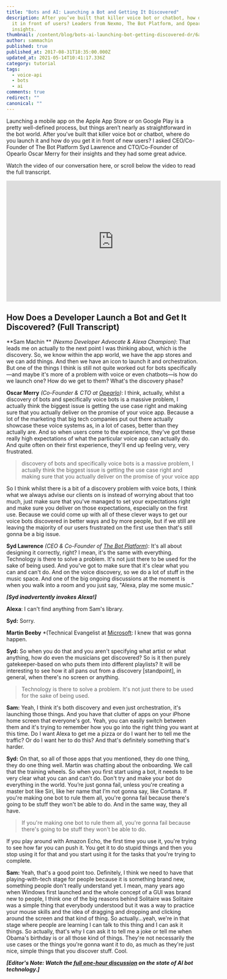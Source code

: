 ```yaml
---
title: "Bots and AI: Launching a Bot and Getting It Discovered"
description: After you’ve built that killer voice bot or chatbot, how do you get
  it in front of users? Leaders from Nexmo, The Bot Platform, and Opearlo share
  insights.
thumbnail: /content/blog/bots-ai-launching-bot-getting-discovered-dr/6a771605-fcea-407e-9e39-1ce9823b1585_Bots-Clip2_800x300.jpg
author: sammachin
published: true
published_at: 2017-08-31T18:35:00.000Z
updated_at: 2021-05-14T10:41:17.336Z
category: tutorial
tags:
  - voice-api
  - bots
  - ai
comments: true
redirect: ""
canonical: ""
---
```

Launching a mobile app on the Apple App Store or on Google Play is a pretty well-defined process, but things aren’t nearly as straightforward in the bot world. After you’ve built that killer voice bot or chatbot, where do you launch it and how do you get it in front of new users? I asked CEO/Co-Founder of The Bot Platform Syd Lawrence and CTO/Co-Founder of Opearlo Oscar Merry for their insights and they had some great advice.

Watch the video of our conversation here, or scroll below the video to read the full transcript.

<iframe width="560" height="315" src="https://www.youtube.com/embed/V8ru6T9X2hQ" frameborder="0" allowfullscreen="allowfullscreen"></iframe>

## How Does a Developer Launch a Bot and Get It Discovered? (Full Transcript)

**Sam Machin ** *(Nexmo Developer Advocate & Alexa Champion)*: That leads me on actually to the next point I was thinking about, which is the discovery. So, we know within the app world, we have the app stores and we can add things. And then we have an icon to launch it and orchestration. But one of the things I think is still not quite worked out for bots specifically—and maybe it's more of a problem with voice or even chatbots—is how do we launch one? How do we get to them? What's the discovery phase?

**Oscar Merry** *(Co-Founder &amp; CTO at [Opearlo](http://www.opearlo.com/))*: I think, actually, whilst a discovery of bots and specifically voice bots is a massive problem, I actually think the biggest issue is getting the use case right and making sure that you actually deliver on the promise of your voice app. Because a lot of the marketing that big tech companies put out there actually showcase these voice systems as, in a lot of cases, better than they actually are. And so when users come to the experience, they've got these really high expectations of what the particular voice app can actually do. And quite often on their first experience, they'll end up feeling very, very frustrated.

> discovery of bots and specifically voice bots is a massive problem, I actually think the biggest issue is getting the use case right and making sure that you actually deliver on the promise of your voice app

So I think whilst there is a bit of a discovery problem with voice bots, I think what we always advise our clients on is instead of worrying about that too much, just make sure that you've managed to set your expectations right and make sure you deliver on those expectations, especially on the first use. Because we could come up with all of these clever ways to get our voice bots discovered in better ways and by more people, but if we still are leaving the majority of our users frustrated on the first use then that's still gonna be a big issue.

**Syd Lawrence** *(CEO & Co-Founder of [The Bot Platform](https://thebotplatform.com/)*): It's all about designing it correctly, right? I mean, it's the same with everything. Technology is there to solve a problem. It's not just there to be used for the sake of being used. And you've got to make sure that it's clear what you can and can't do. And on the voice discovery, so we do a lot of stuff in the music space. And one of the big ongoing discussions at the moment is when you walk into a room and you just say, "Alexa, play me some music."

***[Syd inadvertently invokes Alexa!]***

**Alexa**: I can't find anything from Sam's library.

**Syd:** Sorry.

**Martin Beeby** *(Technical Evangelist at [Microsoft](https://blogs.msdn.microsoft.com/thebeebs/): I knew that was gonna happen.

**Syd:** So when you do that and you aren't specifying what artist or what anything, how do even the musicians get discovered? So is it then purely gatekeeper-based on who puts them into different playlists? It will be interesting to see how it all pans out from a discovery [standpoint], in general, when there's no screen or anything.

> Technology is there to solve a problem. It's not just there to be used for the sake of being used.

**Sam:** Yeah, I think it's both discovery and even just orchestration, it's launching those things. And you have that clutter of apps on your iPhone home screen that everyone's got. Yeah, you can easily switch between them and it's trying to remember how you go into the right thing you want at this time. Do I want Alexa to get me a pizza or do I want her to tell me the traffic? Or do I want her to do this? And that's definitely something that's harder.

**Syd:** On that, so all of those apps that you mentioned, they do one thing, they do one thing well. Martin was chatting about the onboarding. We call that the training wheels. So when you first start using a bot, it needs to be very clear what you can and can't do. Don't try and make your bot do everything in the world. You’re just gonna fail, unless you're creating a master bot like Siri, like her name that I’m not gonna say, like Cortana. If you're making one bot to rule them all, you're gonna fail because there's going to be stuff they won't be able to do. And in the same way, they all have.

> If you're making one bot to rule them all, you're gonna fail because there's going to be stuff they won't be able to do.

If you play around with Amazon Echo, the first time you use it, you're trying to see how far you can push it. You get it to do stupid things and then you stop using it for that and you start using it for the tasks that you're trying to complete.

**Sam:** Yeah, that's a good point too. Definitely, I think we need to have that playing-with-tech stage for people because it is something brand new, something people don't really understand yet. I mean, many years ago when Windows first launched and the whole concept of a GUI was brand new to people, I think one of the big reasons behind Solitaire was Solitaire was a simple thing that everybody understood but it was a way to practice your mouse skills and the idea of dragging and dropping and clicking around the screen and that kind of thing. So actually...yeah, we're in that stage where people are learning I can talk to this thing and I can ask it things. So actually, that's why I can ask it to tell me a joke or tell me when Obama's birthday is or all those kind of things. They're not necessarily the use cases or the things you're gonna want it to do, as much as they're just nice, simple things that you discover stuff. Cool.

***[Editor's Note: Watch the [full one-hour discussion](https://youtu.be/InJe29Yz5UM) on the state of AI bot technology.]***